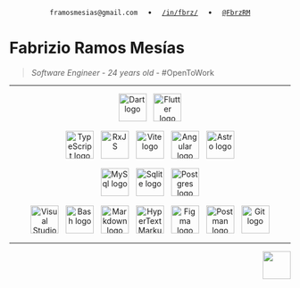 <div align="center">
<!-- <img src="https://media.giphy.com/media/xTk9ZOk8WmSKQpFg1W/giphy.gif" width="50" /> -->


`framosmesias@gmail.com`
<img width="10" />
•
<img width="10" />
[`/in/fbrz/`](https://www.linkedin.com/in/fbrz/)
<img width="10" />
•
<img width="10" />
[`@FbrzRM`](https://twitter.com/FbrzRM)
<!--[[`lorem.lorem`]()](url)-->
</div>

# Fabrizio Ramos Mesías

>  *Software Engineer* - *24 years old* - #OpenToWork

---
<p align="center">
  <img src="https://skillicons.dev/icons?i=dart" height="50" alt="Dart logo" title="Dart" />
  <img width="5" />
  <img src="https://skillicons.dev/icons?i=flutter" height="50" alt="Flutter logo" title="Flutter"  />
</p>

<p align="center">
  <img src="https://skillicons.dev/icons?i=ts" height="50" alt="TypeScript logo" title="TypeScript" />
  <img width="5" />
  <img src="https://api.iconify.design/skill-icons:reactivex-dark.svg?color=%23ffffff" height="50" alt="RxJS" title="ngrx"  />
  <img width="5" />
  <img src="https://skillicons.dev/icons?i=vite" height="50" alt="Vite logo" title="Vite"  />
  <img width="5" />
  <img src="https://skillicons.dev/icons?i=angular" height="50" alt="Angular logo" title="Angular"  />
  <img width="5" />
  <img src="https://skillicons.dev/icons?i=astro" height="50" alt="Astro logo" title="Astro"  />
</p>

<p align="center">
  <img src="https://skillicons.dev/icons?i=mysql" height="50" alt="MySql logo" title="MySql"  />
  <img width="5" />
  <img src="https://skillicons.dev/icons?i=sqlite" height="50" alt="Sqlite logo" title="Sqlite"  />
  <img width="5" />
  <img src="https://skillicons.dev/icons?i=postgres" height="50" alt="Postgres logo" title="Postgres"  />
</p>



<p align="center">
  <img src="https://skillicons.dev/icons?i=vscode" height="50" alt="Visual Studio Code logo" title="Visual Studio Code"  />
  <img width="5" />  
  <img src="https://skillicons.dev/icons?i=bash" height="50" alt="Bash logo" title="Bash"  />
  <img width="5" />
  <img src="https://skillicons.dev/icons?i=md" height="50" alt="Markdown logo" title="Markdown" />
  <img width="5" />
  <img src="https://api.iconify.design/skill-icons:notion-dark.svg" height="50" alt="HyperText Markup Language logo" title="Notion" />
  <img width="5" />
  <img src="https://skillicons.dev/icons?i=figma" height="50" alt="Figma logo" title="Figma" />
  <img width="5" />
  <img src="https://skillicons.dev/icons?i=postman" height="50" alt="Postman logo" title="Postman"  />
  <img width="5" />
  <img src="https://skillicons.dev/icons?i=git" height="50" alt="Git logo" title="Git"  />
</p>



---
<div align="end">
<img src="https://media.giphy.com/media/v1.Y2lkPTc5MGI3NjExcGZ3ejVqcXhyYzRnZmNxbHNmYmR5azkwM3g2aHFxZWs5b2NzM3NocSZlcD12MV9zdGlja2Vyc19zZWFyY2gmY3Q9dHM/hS42TuYYnANLFR9IRQ/giphy.gif" width="50" />
</div>


